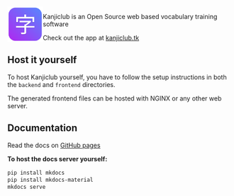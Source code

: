 <img src="webapp\public\img\logo.png" alt="logo" height=80 align="left" />

Kanjiclub is an Open Source web based vocabulary training software

Check out the app at [kanjiclub.tk](https://kanjiclub.tk)



## Host it yourself

To host Kanjiclub yourself, you have to follow the setup instructions in both the `backend` and `frontend` directories.

The generated frontend files can be hosted with NGINX or any other web server.

## Documentation

Read the docs on [GitHub pages](https://twometer.github.io/Kanjiclub)

**To host the docs server yourself:**

```
pip install mkdocs
pip install mkdocs-material
mkdocs serve
```

